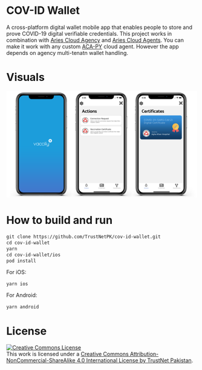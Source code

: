 # COV-ID Wallet
A cross-platform digital wallet mobile app that enables people to store and prove COVID-19 digital verifiable credentials. This project works in combination with [Aries Cloud Agency](https://github.com/TrustNetPK/aries-cloudagency-python) and [Aries Cloud Agents](https://github.com/TrustNetPK/cov-id-cloud-agent). You can make it work with any custom [ACA-PY](https://github.com/hyperledger/aries-cloudagent-python) cloud agent. However the app depends on agency multi-tenatn wallet handling.

# Visuals
![app screenshots](visuals.png)

# How to build and run
```
git clone https://github.com/TrustNetPK/cov-id-wallet.git
cd cov-id-wallet
yarn
cd cov-id-wallet/ios
pod install
```
For iOS:
```
yarn ios
```
For Android:
```
yarn android
```

# License 
<a rel="license" href="http://creativecommons.org/licenses/by-nc-sa/4.0/"><img alt="Creative Commons License" style="border-width:0" src="https://i.creativecommons.org/l/by-nc-sa/4.0/88x31.png" /></a><br />This work is licensed under a <a rel="license" href="http://creativecommons.org/licenses/by-nc-sa/4.0/">Creative Commons Attribution-NonCommercial-ShareAlike 4.0 International License by TrustNet Pakistan</a>.
